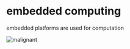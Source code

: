 # embedded computing
embedded platforms are used for computation

![malignant](https://user-images.githubusercontent.com/92297984/137847775-0b02e764-a3be-4b23-a4c7-eb1e248d8014.png)

